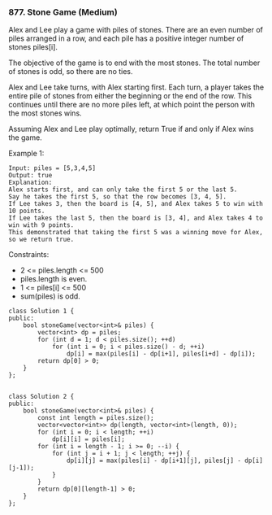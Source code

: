 ### 877. Stone Game (Medium)

Alex and Lee play a game with piles of stones.  There are an even number of piles arranged in a row, and each pile has a positive integer number of stones piles[i].

The objective of the game is to end with the most stones.  The total number of stones is odd, so there are no ties.

Alex and Lee take turns, with Alex starting first.  Each turn, a player takes the entire pile of stones from either the beginning or the end of the row.  This continues until there are no more piles left, at which point the person with the most stones wins.

Assuming Alex and Lee play optimally, return True if and only if Alex wins the game.

Example 1:

```
Input: piles = [5,3,4,5]
Output: true
Explanation: 
Alex starts first, and can only take the first 5 or the last 5.
Say he takes the first 5, so that the row becomes [3, 4, 5].
If Lee takes 3, then the board is [4, 5], and Alex takes 5 to win with 10 points.
If Lee takes the last 5, then the board is [3, 4], and Alex takes 4 to win with 9 points.
This demonstrated that taking the first 5 was a winning move for Alex, so we return true.
```

Constraints:

- 2 <= piles.length <= 500
- piles.length is even.
- 1 <= piles[i] <= 500
- sum(piles) is odd.

```
class Solution 1 {
public:
    bool stoneGame(vector<int>& piles) {
        vector<int> dp = piles;
        for (int d = 1; d < piles.size(); ++d) 
            for (int i = 0; i < piles.size() - d; ++i) 
                dp[i] = max(piles[i] - dp[i+1], piles[i+d] - dp[i]);
        return dp[0] > 0;
    }
};


class Solution 2 {
public:
    bool stoneGame(vector<int>& piles) {
        const int length = piles.size();
        vector<vector<int>> dp(length, vector<int>(length, 0));
        for (int i = 0; i < length; ++i) 
            dp[i][i] = piles[i];
        for (int i = length - 1; i >= 0; --i) {
            for (int j = i + 1; j < length; ++j) {
                dp[i][j] = max(piles[i] - dp[i+1][j], piles[j] - dp[i][j-1]);
            }
        }
        return dp[0][length-1] > 0;
    }
};
```
